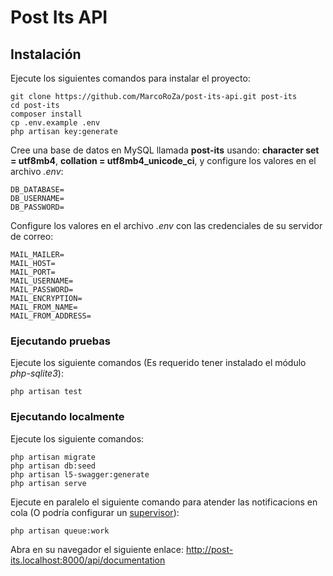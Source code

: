 # Post Its API

## Instalación

Ejecute los siguientes comandos para instalar el proyecto:

```
git clone https://github.com/MarcoRoZa/post-its-api.git post-its
cd post-its
composer install
cp .env.example .env
php artisan key:generate
```

Cree una base de datos en MySQL llamada <b>post-its</b> usando: <b>character set = utf8mb4</b>, <b>collation = utf8mb4_unicode_ci</b>, y configure los valores en el archivo <em>.env</em>:

```
DB_DATABASE=
DB_USERNAME=
DB_PASSWORD=
```


Configure los valores en el archivo <em>.env</em> con las credenciales de su servidor de correo:

```
MAIL_MAILER=
MAIL_HOST=
MAIL_PORT=
MAIL_USERNAME=
MAIL_PASSWORD=
MAIL_ENCRYPTION=
MAIL_FROM_NAME=
MAIL_FROM_ADDRESS=
```

### Ejecutando pruebas

Ejecute los siguiente comandos (Es requerido tener instalado el módulo <em>php-sqlite3</em>):

```
php artisan test
```

### Ejecutando localmente

Ejecute los siguiente comandos:

```
php artisan migrate
php artisan db:seed
php artisan l5-swagger:generate
php artisan serve
```

Ejecute en paralelo el siguiente comando para atender las notificacions en cola (O podría configurar un <a href="https://laravel.com/docs/7.x/queues#supervisor-configuration"> supervisor</a>):

```
php artisan queue:work
```

Abra en su navegador el siguiente enlace: <a href="http://post-its.localhost:8000/api/documentation">http://post-its.localhost:8000/api/documentation </a>
